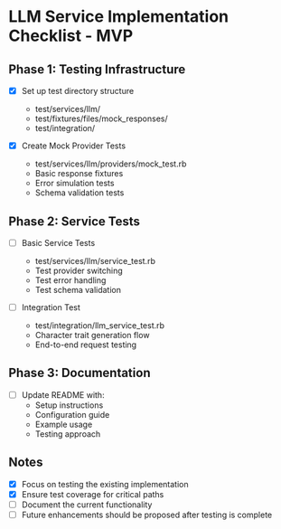 # LLM Service Implementation Checklist - MVP

## Phase 1: Testing Infrastructure

- [x] Set up test directory structure

  - test/services/llm/
  - test/fixtures/files/mock_responses/
  - test/integration/

- [x] Create Mock Provider Tests
  - test/services/llm/providers/mock_test.rb
  - Basic response fixtures
  - Error simulation tests
  - Schema validation tests

## Phase 2: Service Tests

- [ ] Basic Service Tests

  - test/services/llm/service_test.rb
  - Test provider switching
  - Test error handling
  - Test schema validation

- [ ] Integration Test
  - test/integration/llm_service_test.rb
  - Character trait generation flow
  - End-to-end request testing

## Phase 3: Documentation

- [ ] Update README with:
  - Setup instructions
  - Configuration guide
  - Example usage
  - Testing approach

## Notes

- [x] Focus on testing the existing implementation
- [x] Ensure test coverage for critical paths
- [ ] Document the current functionality
- [ ] Future enhancements should be proposed after testing is complete
